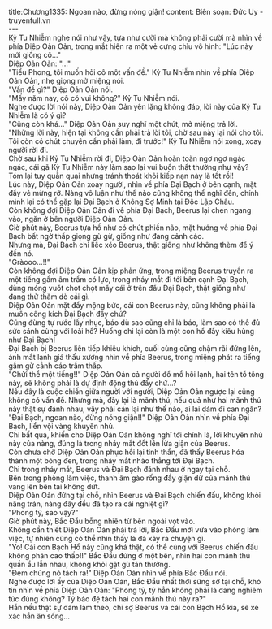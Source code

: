 title:Chương1335: Ngoan nào, đừng nóng giận!
content:
Biên soạn: Đức Uy - truyenfull.vn<br>---<br>Kỷ Tu Nhiễm nghe nói như vậy, tựa như cười mà không phải cười mà nhìn về phía Diệp Oản Oản, trong mắt hiện ra một vẻ cưng chìu vô hình: "Lúc này mới giống cô..."<br>Diệp Oản Oản: "..."<br>"Tiểu Phong, tôi muốn hỏi cô một vấn đề." Kỷ Tu Nhiễm nhìn về phía Diệp Oản Oản, nhẹ giọng mở miệng nói.<br>"Vấn đề gì?" Diệp Oản Oản nói.<br>"Mấy năm nay, cô có vui không?" Kỷ Tu Nhiễm nói.<br>Nghe được lời nói này, Diệp Oản Oản yên lặng không đáp, lời này của Kỷ Tu Nhiễm là có ý gì?<br>"Cũng còn khá..." Diệp Oản Oản suy nghĩ một chút, mở miệng trả lời.<br>"Những lời này, hiện tại không cần phải trả lời tôi, chờ sau này lại nói cho tôi. Tôi còn có chút chuyện cần phải làm, đi trước!" Kỷ Tu Nhiễm nói xong, xoay người rời đi.<br>Chờ sau khi Kỷ Tu Nhiễm rời đi, Diệp Oản Oản hoàn toàn ngơ ngơ ngác ngác, cái gã Kỷ Tu Nhiễm này làm sao lại vui buồn thất thường như vậy?<br>Tóm lại tuy quằn quại nhưng tránh thoát khỏi kiếp nạn này là tốt rồi!<br>Lúc này, Diệp Oản Oản xoay người, nhìn về phía Đại Bạch ở bên cạnh, mặt đầy vẻ mừng rỡ. Nàng vô luận như thế nào cũng không thể nghĩ đến, chính mình lại có thể gặp lại Đại Bạch ở Không Sợ Minh tại Độc Lập Châu.<br>Còn không đợi Diệp Oản Oản đi về phía Đại Bạch, Beerus lại chen ngang vào, ngăn ở bên người Diệp Oản Oản.<br>Giờ phút này, Beerus tựa hồ như có chút phiền não, mặt hướng về phía Đại Bạch bất ngờ thấp giọng gừ gừ, giống như đang cảnh cáo.<br>Nhưng mà, Đại Bạch chỉ liếc xéo Beerus, thật giống như không thèm để ý đến nó.<br>"Gràooo…!!"<br>Còn không đợi Diệp Oản Oản kịp phản ứng, trong miệng Beerus truyền ra một tiếng gầm âm trầm có lực, trong nháy mắt đi tới bên cạnh Đại Bạch, dùng móng vuốt chọt chọt mấy cái ở trên đầu Đại Bạch, thật giống như đang thử thăm dò cái gì.<br>Diệp Oản Oản mặt đầy mộng bức, cái con Beerus này, cũng không phải là muốn công kích Đại Bạch đấy chứ?<br>Cũng đừng tự rước lấy nhục, báo dù sao cũng chỉ là báo, làm sao có thể đủ sức sánh cùng với loài hổ? Huống chi lại còn là một con hổ đầy kiêu hùng như Đại Bạch!<br>Đại Bạch bị Beerus liên tiếp khiêu khích, cuối cùng cũng chậm rãi đứng lên, ánh mắt lạnh giá thấu xương nhìn về phía Beerus, trong miệng phát ra tiếng gầm gừ cảnh cáo trầm thấp.<br>"Chửi thề một tiếng!!" Diệp Oản Oản cả người đổ mồ hôi lạnh, hai tên tổ tông này, sẽ không phải là dự định động thủ đấy chứ...?<br>Nếu đây là cuộc chiến giữa người với người, Diệp Oản Oản ngược lại cũng không có vấn đề. Nhưng mà, đây lại là mãnh thú, nếu quả như hai mãnh thú này thật sự đánh nhau, vậy phải cản lại như thế nào, ai lại dám đi can ngăn?<br>"Đại Bạch, ngoan nào, đừng nóng giận!!" Diệp Oản Oản nhìn về phía Đại Bạch, liền vội vàng khuyên nhủ.<br>Chỉ bất quá, khiến cho Diệp Oản Oản không nghĩ tới chính là, lời khuyên nhủ này của nàng, đúng là trong nháy mắt đốt lên lửa giận của Beerus.<br>Còn chưa chờ Diệp Oản Oản phục hồi lại tinh thần, đã thấy Beerus hóa thành một bóng đen, trong nháy mắt nhào thẳng tới Đại Bạch.<br>Chỉ trong nháy mắt, Beerus và Đại Bạch đánh nhau ở ngay tại chỗ.<br>Bên trong phòng làm việc, thanh âm gào rống đầy giận dữ của mãnh thú vang lên bên tai không dứt.<br>Diệp Oản Oản đứng tại chỗ, nhìn Beerus và Đại Bạch chiến đấu, không khỏi nâng trán, nàng đây đều đã tạo ra cái nghiệt gì?<br>"Phong tỷ, sao vậy?"<br>Giờ phút này, Bắc Đẩu bỗng nhiên từ bên ngoài vọt vào.<br>Không cần thiết Diệp Oản Oản phải trả lời, Bắc Đẩu mới vừa vào phòng làm việc, tự nhiên cũng có thể nhìn thấy là đã xảy ra chuyện gì.<br>"Yo! Cái con Bạch Hổ này cũng khá thật, có thể cùng với Beerus chiến đấu không phân cao thấp!!" Bắc Đẩu đứng ở một bên, nhìn hai con mãnh thú quần ẩu lẫn nhau, không khỏi gật gù tán thưởng.<br>"Đem chúng nó tách ra!" Diệp Oản Oản nhìn về phía Bắc Đẩu nói.<br>Nghe được lời ấy của Diệp Oản Oản, Bắc Đẩu nhất thời sững sờ tại chỗ, khó tin nhìn về phía Diệp Oản Oản: "Phong tỷ, tỷ hẳn không phải là đang nghiêm túc đúng không? Tỷ bảo đệ tách hai con mãnh thú này ra?"<br>Hắn nếu thật sự dám làm theo, chỉ sợ Beerus và cái con Bạch Hổ kia, sẽ xé xác hắn ăn sống...